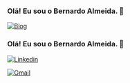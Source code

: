 
### Olá! Eu sou o Bernardo Almeida. 👋

[![Blog](https://img.shields.io/badge/Gmail-D14836?style=for-the-badge&logo=gmail&logoColor=white
)](mailto:contato@bernardogp102@gmail.com)

### Olá! Eu sou o Bernardo Almeida. 👋

[![Linkedin](https://img.shields.io/badge/LinkedIn-0077B5?style=for-the-badge&logo=linkedin&logoColor=white)]()

[![Gmail](https://img.shields.io/badge/Gmail-D14836?style=for-the-badge&logo=gmail&logoColor=white)](mailto:contato@bernardogp102@gmail.com)
